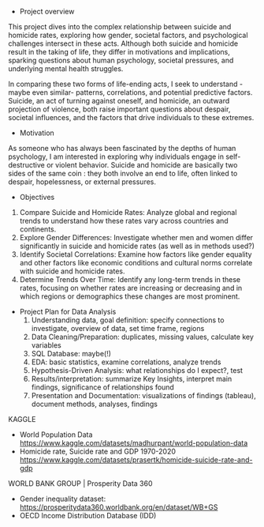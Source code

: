 - Project overview

This project dives into the complex relationship between suicide and homicide rates, exploring how gender, societal factors, and psychological challenges intersect in these acts. Although both suicide and homicide result in the taking of life, they differ in motivations and implications, sparking questions about human psychology, societal pressures, and underlying mental health struggles.

In comparing these two forms of life-ending acts, I seek to understand - maybe even similar- patterns, correlations, and potential predictive factors. Suicide, an act of turning against oneself, and homicide, an outward projection of violence, both raise important questions about despair, societal influences, and the factors that drive individuals to these extremes.

- Motivation

As someone who has always been fascinated by the depths of human psychology, I am interested in exploring why individuals engage in self-destructive or violent behavior. Suicide and homicide are basically two sides of the same coin : they both involve an end to life, often linked to despair, hopelessness, or external pressures. 

- Objectives

1. Compare Suicide and Homicide Rates: Analyze global and regional trends to understand how these rates vary across countries and continents.
2. Explore Gender Differences: Investigate whether men and women differ significantly in suicide and homicide rates (as well as in methods used?)
3. Identify Societal Correlations: Examine how factors like gender equality and other factors like economic conditions and cultural norms correlate with suicide and homicide rates.
4. Determine Trends Over Time: Identify any long-term trends in these rates, focusing on whether rates are increasing or decreasing and in which regions or demographics these changes are most 
   prominent.

- Project Plan for Data Analysis
  1. Understanding data, goal definition: specify connections to investigate, overview of data, set time frame, regions
  2. Data Cleaning/Preparation: duplicates, missing values, calculate key variables
  3. SQL Database: maybe(!)
  4. EDA: basic statistics, examine correlations, analyze trends
  5. Hypothesis-Driven Analysis: what relationships do I expect?, test
  6. Results/interpretation: summarize Key Insights, interpret main findings, significance of relationships found
  7. Presentation and Documentation: visualizations of findings (tableau), document methods, analyses, findings


KAGGLE
- World Population Data
https://www.kaggle.com/datasets/madhurpant/world-population-data
- Homicide rate, Suicide rate and GDP 1970-2020
https://www.kaggle.com/datasets/prasertk/homicide-suicide-rate-and-gdp


WORLD BANK GROUP | Prosperity Data 360
- Gender inequality dataset:
https://prosperitydata360.worldbank.org/en/dataset/WB+GS
- OECD Income Distribution Database (IDD)


